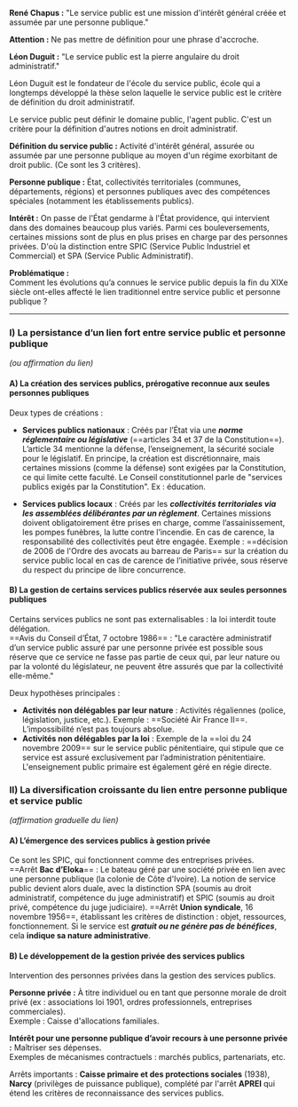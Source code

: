 **René Chapus :** "Le service public est une mission d'intérêt général créée et assumée par une personne publique."

**Attention :** Ne pas mettre de définition pour une phrase d'accroche.

**Léon Duguit :** "Le service public est la pierre angulaire du droit administratif."

Léon Duguit est le fondateur de l'école du service public, école qui a longtemps développé la thèse selon laquelle le service public est le critère de définition du droit administratif.

Le service public peut définir le domaine public, l'agent public. C'est un critère pour la définition d'autres notions en droit administratif.

**Définition du service public :** Activité d'intérêt général, assurée ou assumée par une personne publique au moyen d'un régime exorbitant de droit public. (Ce sont les 3 critères).

**Personne publique :** État, collectivités territoriales (communes, départements, régions) et personnes publiques avec des compétences spéciales (notamment les établissements publics).

**Intérêt :** On passe de l'État gendarme à l'État providence, qui intervient dans des domaines beaucoup plus variés. Parmi ces bouleversements, certaines missions sont de plus en plus prises en charge par des personnes privées. D'où la distinction entre SPIC (Service Public Industriel et Commercial) et SPA (Service Public Administratif).

**Problématique :**  
Comment les évolutions qu’a connues le service public depuis la fin du XIXe siècle ont-elles affecté le lien traditionnel entre service public et personne publique ?

---

### **I) La persistance d’un lien fort entre service public et personne publique**  
*(ou affirmation du lien)*

#### **A) La création des services publics, prérogative reconnue aux seules personnes publiques**

Deux types de créations :  

- **Services publics nationaux** : Créés par l’État via une ***norme réglementaire ou législative*** (==articles 34 et 37 de la Constitution==). L’article 34 mentionne la défense, l’enseignement, la sécurité sociale pour le législatif. En principe, la création est discrétionnaire, mais certaines missions (comme la défense) sont exigées par la Constitution, ce qui limite cette faculté. Le Conseil constitutionnel parle de "services publics exigés par la Constitution". Ex : éducation.

- **Services publics locaux** : Créés par les ***collectivités territoriales via les assemblées délibérantes par un règlement***. Certaines missions doivent obligatoirement être prises en charge, comme l’assainissement, les pompes funèbres, la lutte contre l’incendie. En cas de carence, la responsabilité des collectivités peut être engagée. Exemple : ==décision de 2006 de l'Ordre des avocats au barreau de Paris== sur la création du service public local en cas de carence de l’initiative privée, sous réserve du respect du principe de libre concurrence.

#### **B) La gestion de certains services publics réservée aux seules personnes publiques**

Certains services publics ne sont pas externalisables : la loi interdit toute délégation.  
==Avis du Conseil d’État, 7 octobre 1986== : "Le caractère administratif d’un service public assuré par une personne privée est possible sous réserve que ce service ne fasse pas partie de ceux qui, par leur nature ou par la volonté du législateur, ne peuvent être assurés que par la collectivité elle-même."

Deux hypothèses principales :

- **Activités non délégables par leur nature** : Activités régaliennes (police, législation, justice, etc.). Exemple : ==Société Air France II==. L’impossibilité n’est pas toujours absolue.
- **Activités non délégables par la loi** : Exemple de la ==loi du 24 novembre 2009== sur le service public pénitentiaire, qui stipule que ce service est assuré exclusivement par l’administration pénitentiaire. L'enseignement public primaire est également géré en régie directe.

### **II) La diversification croissante du lien entre personne publique et service public**  
*(affirmation graduelle du lien)*

#### **A) L’émergence des services publics à gestion privée**

Ce sont les SPIC, qui fonctionnent comme des entreprises privées.  
==Arrêt **Bac d’Eloka**== : Le bateau géré par une société privée en lien avec une personne publique (la colonie de Côte d'Ivoire). La notion de service public devient alors duale, avec la distinction SPA (soumis au droit administratif, compétence du juge administratif) et SPIC (soumis au droit privé, compétence du juge judiciaire). ==Arrêt **Union syndicale**, 16 novembre 1956==, établissant les critères de distinction : objet, ressources, fonctionnement. Si le service est ***gratuit ou ne génère pas de bénéfices***, cela **indique sa nature administrative**.

#### **B) Le développement de la gestion privée des services publics**

Intervention des personnes privées dans la gestion des services publics.

**Personne privée :** À titre individuel ou en tant que personne morale de droit privé (ex : associations loi 1901, ordres professionnels, entreprises commerciales).  
Exemple : Caisse d'allocations familiales.

**Intérêt pour une personne publique d’avoir recours à une personne privée :** Maîtriser ses dépenses.  
Exemples de mécanismes contractuels : marchés publics, partenariats, etc.

Arrêts importants : **Caisse primaire et des protections sociales** (1938), **Narcy** (privilèges de puissance publique), complété par l'arrêt **APREI** qui étend les critères de reconnaissance des services publics.
